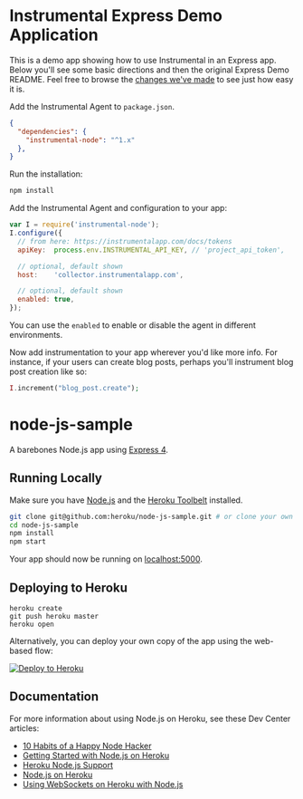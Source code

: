# Instrumental Express Demo Application

This is a demo app showing how to use Instrumental in an Express app. Below you'll see some basic directions and then the original Express Demo README. Feel free to browse the [changes we've made](https://github.com/heroku/node-js-sample/compare/master...Instrumental:master) to see just how easy it is.

Add the Instrumental Agent to `package.json`.

```json
{
  "dependencies": {
    "instrumental-node": "^1.x"
  },
}
```

Run the installation:

```bash
npm install
```

Add the Instrumental Agent and configuration to your app:

```js
var I = require('instrumental-node');
I.configure({
  // from here: https://instrumentalapp.com/docs/tokens
  apiKey:  process.env.INSTRUMENTAL_API_KEY, // 'project_api_token',

  // optional, default shown
  host:    'collector.instrumentalapp.com',

  // optional, default shown
  enabled: true,
});
```

You can use the `enabled` to enable or disable the agent in different environments.

Now add instrumentation to your app wherever you'd like more info. For instance, if your users can create blog posts, perhaps you'll instrument blog post creation like so:
```php
I.increment("blog_post.create");
```



# node-js-sample

A barebones Node.js app using [Express 4](http://expressjs.com/).

## Running Locally

Make sure you have [Node.js](http://nodejs.org/) and the [Heroku Toolbelt](https://toolbelt.heroku.com/) installed.

```sh
git clone git@github.com:heroku/node-js-sample.git # or clone your own fork
cd node-js-sample
npm install
npm start
```

Your app should now be running on [localhost:5000](http://localhost:5000/).

## Deploying to Heroku

```
heroku create
git push heroku master
heroku open
```

Alternatively, you can deploy your own copy of the app using the web-based flow:

[![Deploy to Heroku](https://www.herokucdn.com/deploy/button.png)](https://heroku.com/deploy)

## Documentation

For more information about using Node.js on Heroku, see these Dev Center articles:

- [10 Habits of a Happy Node Hacker](https://blog.heroku.com/archives/2014/3/11/node-habits)
- [Getting Started with Node.js on Heroku](https://devcenter.heroku.com/articles/getting-started-with-nodejs)
- [Heroku Node.js Support](https://devcenter.heroku.com/articles/nodejs-support)
- [Node.js on Heroku](https://devcenter.heroku.com/categories/nodejs)
- [Using WebSockets on Heroku with Node.js](https://devcenter.heroku.com/articles/node-websockets)
